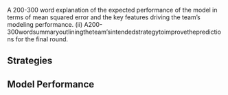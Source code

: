 A 200-300 word explanation of the expected performance of the model in terms of mean squared error and the key features driving the team’s modeling performance.
(ii) A200-300wordsummaryoutliningtheteam’sintendedstrategytoimprovethepredictions for the final round.

## Strategies 

## Model Performance


